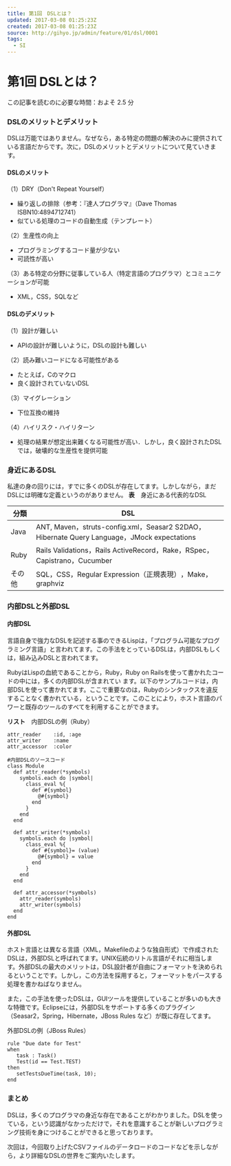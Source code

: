 ```yaml
---
title: 第1回　DSLとは？
updated: 2017-03-08 01:25:23Z
created: 2017-03-08 01:25:23Z
source: http://gihyo.jp/admin/feature/01/dsl/0001
tags:
  - SI
---
```


# 第1回 DSLとは？

この記事を読むのに必要な時間：およそ 2.5 分

### DSLのメリットとデメリット

DSLは万能ではありません。なぜなら，ある特定の問題の解決のみに提供されている言語だからです。次に，DSLのメリットとデメリットについて見ていきます。

#### DSLのメリット

（1）DRY（Don't Repeat Yourself）

- 繰り返しの排除（参考：『達人プログラマ』（⁠Dave Thomas ISBN10:4894712741）
- 似ている処理のコードの自動生成（テンプレート）

（2）生産性の向上

- プログラミングするコード量が少ない
- 可読性が高い

（3）ある特定の分野に従事している人（特定言語のプログラマ）とコミュニケーションが可能

- XML，CSS，SQLなど

#### DSLのデメリット

（1）設計が難しい

- APIの設計が難しいように，DSLの設計も難しい

（2）読み難いコードになる可能性がある

- たとえば，Cのマクロ
- 良く設計されていないDSL

（3）マイグレーション

- 下位互換の維持

（4）ハイリスク・ハイリターン

- 処理の結果が想定出来難くなる可能性が高い．しかし，良く設計されたDSLでは，破壊的な生産性を提供可能

### 身近にあるDSL

私達の身の回りには，すでに多くのDSLが存在してます。しかしながら，まだDSLには明確な定義というのがありません。
**表**　身近にある代表的なDSL

| 分類  | DSL |
| --- | --- |
| Java | ANT, Maven，struts-config.xml，Seasar2 S2DAO，Hibernate Query Language，JMock expectations |
| Ruby | Rails Validations，Rails ActiveRecord，Rake，RSpec，Capistrano，Cucumber |
| その他 | SQL，CSS，Regular Expression（正規表現）⁠，Make，graphviz |

### 内部DSLと外部DSL

#### 内部DSL

言語自身で強力なDSLを記述する事のできるLispは，「⁠プログラム可能なプログラミング言語」と言われてます。この手法をとっているDSLは，内部DSLもしくは，組み込みDSLと言われてます。

RubyはLispの血統であることから，Ruby，Ruby on Railsを使って書かれたコードの中には，多くの内部DSLが含まれてい ます。以下のサンプルコードは，内部DSLを使って書かれてます。ここで重要なのは，Rubyのシンタックスを違反することなく書かれている，ということです。このことにより，ホスト言語のパワーと既存のツールのすべてを利用することができます。

**リスト**　内部DSLの例（Ruby）

```
attr_reader    :id, :age
attr_writer    :name
attr_accessor  :color
```

```
#内部DSLのソースコード
class Module
  def attr_reader(*symbols)
    symbols.each do |symbol|
      class_eval %{
        def #{symbol}
          @#{symbol}
        end
      }
    end
  end

  def attr_writer(*symbols)
    symbols.each do |symbol|
      class_eval %{
        def #{symbol}= (value)
          @#{symbol} = value
        end
      }
    end
  end

  def attr_accessor(*symbols)
    attr_reader(symbols)
    attr_writer(symbols)
  end
end
```

#### 外部DSL

ホスト言語とは異なる言語（XML，Makefileのような独自形式）で作成されたDSLは，外部DSLと呼ばれてます。UNIX伝統のリトル言語がそれに相当します。外部DSLの最大のメリットは，DSL設計者が自由にフォーマットを決められるということです。しかし，この方法を採用すると，フォーマットをパースする処理を書かねばなりません。

また，この手法を使ったDSLは，GUIツールを提供していることが多いのも大きな特徴です。Eclipseには，外部DSLをサポートする多くのプラグイン（Seasar2，Spring，Hibernate，JBoss Rules など）が既に存在してます。

外部DSLの例（JBoss Rules）

```
rule "Due date for Test"
when
   task : Task()
   Test(id == Test.TEST)
then
   setTestsDueTime(task, 10);
end
```

### まとめ

DSLは，多くのプログラマの身近な存在であることがわかりました。DSLを使っている，という認識がなかっただけで，それを意識することが新しいプログラミング技術を身につけることができると思っております。

次回は，今回取り上げたCSVファイルのデータロードのコードなどを示しながら，より詳細なDSLの世界をご案内いたします。